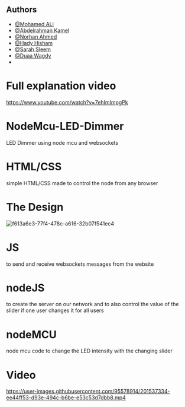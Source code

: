 ## Authors

- [@Mohamed ALi](https://github.com/the7ag)
- [@Abdelrahman Kamel](https://github.com/abdokamel2001)
- [@Norhan Ahmed](https://github.com/Norhanahmed38)
- [@Hady Hisham](https://github.com/hadyhisham1)
- [@Sarah Sleem](https://github.com/Sarahsleem)
- [@Duaa Wagdy](https://github.com/Duaawagdy)  
- 
# Full explanation video
https://www.youtube.com/watch?v=7ehImImpgPk
# NodeMcu-LED-Dimmer
LED Dimmer using node mcu and websockets
# HTML/CSS
simple HTML/CSS made to control the node from any browser
# The Design
![f613a6e3-77f4-478c-a616-32b07f541ec4](https://user-images.githubusercontent.com/95578914/201537143-4aed3eea-5a4b-44a8-9c39-336c4cb73c91.jpg)
# JS 
to send and receive websockets messages from the website
# nodeJS
to create the server on our network and to also control the value of the slider if one user changes it for all users
# nodeMCU 
node mcu code to change the LED intensity with the changing slider
# Video
https://user-images.githubusercontent.com/95578914/201537334-ee44ff53-d93e-494c-b6be-e53c53d7dbb8.mp4
